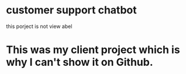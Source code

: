 # customer support chatbot
this porject is not view abel 

# This was my client project which is why I can't show it on Github.
